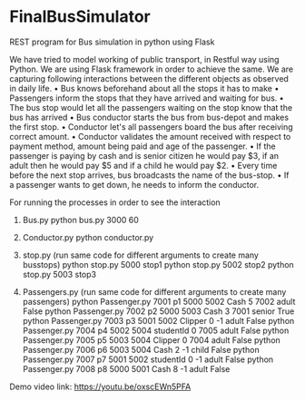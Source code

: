 # FinalBusSimulator
REST program for Bus simulation in python using Flask 

We have tried to model working of public transport, in Restful way using Python. We are using
Flask framework in order to achieve the same.
We are capturing following interactions between the different objects as observed in daily life.
• Bus knows beforehand about all the stops it has to make
• Passengers inform the stops that they have arrived and waiting for bus.
• The bus stop would let all the passengers waiting on the stop know that the bus has
arrived
• Bus conductor starts the bus from bus-depot and makes the first stop.
• Conductor let's all passengers board the bus after receiving correct amount.
• Conductor validates the amount received with respect to payment method, amount being
paid and age of the passenger.
• If the passenger is paying by cash and is senior citizen he would pay $3, if an adult then
he would pay $5 and if a child he would pay $2.
• Every time before the next stop arrives, bus broadcasts the name of the bus-stop.
• If a passenger wants to get down, he needs to inform the conductor.

For running the processes in order to see the interaction

1. Bus.py
python bus.py 3000 60

2. Conductor.py
python conductor.py

3. stop.py (run same code for different arguments to create many busstops)
python stop.py 5000 stop1
python stop.py 5002 stop2
python stop.py 5003 stop3

4. Passengers.py (run same code for different arguments to create many passengers)
python Passenger.py 7001 p1 5000 5002 Cash 5 7002 adult False
python Passenger.py 7002 p2 5000 5003 Cash 3 7001 senior True
python Passenger.py 7003 p3 5001 5002 Clipper 0 -1 adult False
python Passenger.py 7004 p4 5002 5004 studentId 0 7005 adult False
python Passenger.py 7005 p5 5003 5004 Clipper 0 7004 adult False
python Passenger.py 7006 p6 5003 5004 Cash 2 -1 child False
python Passenger.py 7007 p7 5001 5002 studentId 0 -1 adult False
python Passenger.py 7008 p8 5000 5001 Cash 8 -1 adult False


Demo video link:
https://youtu.be/oxscEWn5PFA
